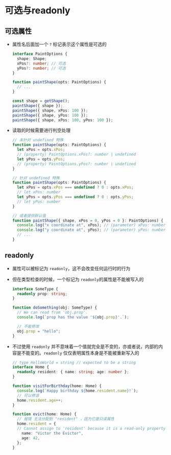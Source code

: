 # 可选与readonly

## 可选属性

  - 属性名后面加一个 `?` 标记表示这个属性是可选的

    ```typescript
    interface PaintOptions {
      shape: Shape;
      xPos?: number; // 可选
      yPos?: number; // 可选
    }

    function paintShape(opts: PaintOptions) {
      // ...
    }

    const shape = getShape();
    paintShape({ shape });
    paintShape({ shape, xPos: 100 });
    paintShape({ shape, yPos: 100 });
    paintShape({ shape, xPos: 100, yPos: 100 });

    ```

  - 读取的时候需要进行判空处理

    ```typescript
    // 未针对 undefined 特殊
    function paintShape(opts: PaintOptions) {
      let xPos = opts.xPos;
      // (property) PaintOptions.xPos?: number | undefined
      let yPos = opts.yPos;
      // (property) PaintOptions.yPos?: number | undefined
    }

    // 针对 undefined 特殊
    function paintShape(opts: PaintOptions) {
      let xPos = opts.xPos === undefined ? 0 : opts.xPos;
      // let xPos: number
      let yPos = opts.yPos === undefined ? 0 : opts.yPos;
      // let yPos: number
    }

    // 或者提供默认值
    function paintShape({ shape, xPos = 0, yPos = 0 }: PaintOptions) {
      console.log("x coordinate at", xPos); // (parameter) xPos: number
      console.log("y coordinate at", yPos); // (parameter) yPos: number
      // ...
    }

    ```

## readonly

  - 属性可以被标记为 `readonly`，这不会改变任何运行时的行为

  - 但在类型检查的时候，一个标记为 `readonly`的属性是不能被写入的

    ```typescript
    interface SomeType {
      readonly prop: string;
    }

    function doSomething(obj: SomeType) {
      // We can read from 'obj.prop'.
      console.log(`prop has the value '${obj.prop}'.`);

      // 不能修改
      obj.prop = "hello";
    }
    ```

  - 不过使用 `readonly` 并不意味着一个值就完全是不变的，亦或者说，内部的内容是不能变的。`readonly` 仅仅表明属性本身是不能被重新写入的

    ```typescript
    // type HelloWorld = string // expected to be a string
    interface Home {
      readonly resident: { name: string; age: number };
    }

    function visitForBirthday(home: Home) {
      console.log(`Happy birthday ${home.resident.name}!`);
      // 可以修该
      home.resident.age++;
    }

    function evict(home: Home) {
      // 报错 无法分配到 "resident" ，因为它是只读属性
      home.resident = {
      // Cannot assign to 'resident' because it is a read-only property.
        name: "Victor the Evictor",
        age: 42,
      };
    }
    ```
